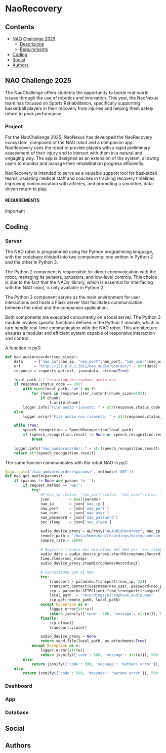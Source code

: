 # NaoRecovery

## Contents
* [NAO Challenge 2025](#naochallenge2025)
    * [Descrizione](#descrizione)
    * [Requirements](#requirements)
* [Coding](#coding)
* [Social](#social)
* [Authors](#authors)

## NAO Challenge 2025
The NaoChallenge offers students the opportunity to tackle real-world issues through the use of robotics and innovation. This year, the NaoNexus team has focused on Sports Rehabilitation, specifically supporting basketball players in their recovery from injuries and helping them safely return to peak performance.

### Project
For the NaoChallenge 2025, NaoNexus has developed the NaoRecovery ecosystem, composed of the NAO robot and a companion app. NaoRecovery uses the robot to provide players with a rapid preliminary assessment of their injury and to interact with them in a natural and engaging way. The app is designed as an extension of the system, allowing users to monitor and manage their rehabilitation progress efficiently.

NaoRecovery is intended to serve as a valuable support tool for basketball teams, assisting medical staff and coaches in tracking recovery timelines, improving communication with athletes, and promoting a smoother, data-driven return to play.

#### REQUIREMENTS
> [!IMPORTANT]


## Coding
### Server
The NAO robot is programmed using the Python programming language, with the codebase divided into two components: one written in Python 2 and the other in Python 3.

The Python 2 component is responsible for direct communication with the robot, managing its sensors, actuators, and low-level controls. This choice is due to the fact that the NAOqi library, which is essential for interfacing with the NAO robot, is only available in Python 2.

The Python 3 component serves as the main environment for user interactions and hosts a Flask server that facilitates communication between the robot and the companion application.

Both components are executed concurrently on a local server. The Python 3 module invokes specific functions defined in the Python 2 module, which in turn handle real-time communication with the NAO robot. This architecture ensures a modular and efficient system capable of responsive interaction and control.

A function in py3:
```python
def nao_audiorecorder(sec_sleep):
    data     = {"nao_ip":nao_ip, "nao_port":nao_port, "nao_user":nao_user, "nao_password":nao_password, "sec_sleep":sec_sleep}
    url      = "http://127.0.0.1:5011/nao_audiorecorder/" + str(data) 
    response = requests.get(url, json=data, stream=True)

    local_path = f'recordings/microphone_audio.wav'
    if response.status_code == 200:
        with open(local_path, 'wb') as f:
            for chunk in response.iter_content(chunk_size=8192):
                if chunk: 
                    f.write(chunk)   
        logger.info("File audio ricevuto: " + str(response.status_code))
    else:
        logger.error("File audio non ricevuto: " + str(response.status_code))

    while True:
        speech_recognition = SpeechRecognition(local_path)
        if (speech_recognition.result != None or speech_recognition.result != ''):
            break
    
    logger.info("nao_audiorecorder: " + str(speech_recognition.result))
    return str(speech_recognition.result)
```

The same funcion communicates with the robot NAO in py2:
```python
@app.route('/nao_audiorecorder/<params>', methods=['GET'])
def nao_get_audio(params):
    if (params != None and params != ''):
        if request.method == 'GET':
            try:
                #{"nao_ip":value, "nao_port":value, "nao_user":value, "nao_password":value, "sec_sleep":value}
                json         = eval(params)
                nao_ip       = json['nao_ip']
                nao_port     = json['nao_port']
                nao_user     = json['nao_user']
                nao_password = json['nao_password']
                sec_sleep    = json['sec_sleep']

                audio_device_proxy = ALProxy("ALAudioRecorder", nao_ip, nao_port)
                remote_path = "/data/home/nao/recordings/microphones/microphone_audio.wav" # sul nao
                sample_rate = 16000
                
                # Registra l'audio dal microfono del NAO per 'sec_sleep' secondi
                audio_data = audio_device_proxy.startMicrophonesRecording(remote_path, "wav", sample_rate, [0, 0, 1, 0])
                time.sleep(sec_sleep)
                audio_device_proxy.stopMicrophonesRecording()

                # Connessione SSH al Nao
                try:
                    transport = paramiko.Transport((nao_ip, 22))                 
                    transport.connect(username=nao_user, password=nao_password)  
                    scp = paramiko.SFTPClient.from_transport(transport)          
                    local_path  = "recordings/microphone_audio.wav"
                    scp.get(remote_path, local_path)
                except Exception as e:
                    logger.error(str(e))
                    return jsonify({'code': 500, 'message': str(e)}), 500
                finally:
                    scp.close()         
                    transport.close()   

                audio_device_proxy = None
                return send_file(local_path, as_attachment=True)
            except Exception as e:
                logger.error(str(e))
                return jsonify({'code': 500, 'message': str(e)}), 500
        else:
            return jsonify({'code': 500, 'message': 'methods error'}), 500  
    else:
        return jsonify({'code': 500, 'message': 'params error'}), 500
```

### Dashboard

### App

### Database

## Social


## Authors
